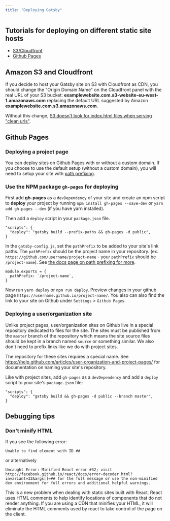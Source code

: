 ```yaml
---
title: "Deploying Gatsby"
---
```


## Tutorials for deploying on different static site hosts

* [S3/Cloudfront](/docs/deploy-gatsby/#amazon-s3-and-cloudfront)
* [Github Pages](/docs/deploy-gatsby/#github-pages)

## Amazon S3 and Cloudfront

If you decide to host your Gatsby site on S3 with Cloudfront as CDN, you should change the "Origin Domain Name" on the Cloudfront panel with the real URL of your S3 bucket: **examplewebsite.com.s3-website-eu-west-1.amazonaws.com** replacing the default URL suggested by Amazon **examplewebsite.com.s3.amazonaws.com**. 

Without this change, [S3 doesn't look for index.html files when serving "clean urls"](https://forums.aws.amazon.com/message.jspa?messageID=314454). 

## Github Pages

### Deploying a project page

You can deploy sites on Github Pages with or without a custom domain. If you choose to use the default setup (without a custom domain), you will need to setup your site with [path prefixing](/docs/path-prefix/).

### Use the NPM package `gh-pages` for deploying

First add **gh-pages** as a `devDependency` of your site and create an npm script to **deploy** your project by running `npm install gh-pages --save-dev` or `yarn add gh-pages --dev` (if you have yarn installed).

Then add a `deploy` script in your `package.json` file.

```
"scripts": {
  "deploy": "gatsby build --prefix-paths && gh-pages -d public",
}
```

In the `gatsby-config.js`, set the `pathPrefix` to be added to your site's link paths. The `pathPrefix` should be the project name in your repository. (ex. `https://github.com/username/project-name` - your `pathPrefix` should be `/project-name`). See [the docs page on path prefixing for more](/docs/path-prefix/).

```
module.exports = {
  pathPrefix: `/project-name`,
}
```

Now run `yarn deploy` or `npm run deploy`. Preview changes in your github page `https://username.github.io/project-name/`. You also can also find the link to your site on Github under `Settings` > `Github Pages`. 

### Deploying a user/organization site

Unlike project pages, user/organization sites on Github live in a special repository dedicated to files for the site. The sites must be published from the `master` branch of the repository which means the site source files should be kept in a branch named `source` or something similar. We also don't need to prefix links like we do with project sites.

The repository for these sites requires a special name. See https://help.github.com/articles/user-organization-and-project-pages/ for documentation on naming your site's repository.

Like with project sites, add `gh-pages` as a `devDependency` and add a `deploy` script to your site's `package.json` file:

```
"scripts": {
  "deploy": "gatsby build && gh-pages -d public --branch master",
}
```

## Debugging tips

### Don't minify HTML

If you see the following error:

```
Unable to find element with ID ##
```

or alternatively

```
Uncaught Error: Minified React error #32; visit http://facebook.github.io/react/docs/error-decoder.html?invariant=32&args[]=## for the full message or use the non-minified dev environment for full errors and additional helpful warnings.
```

This is a new problem when dealing with static sites built with React.  React uses HTML comments to help identify locations of components that do not render anything.  If you are using a CDN that minifies your HTML, it will eliminate the HTML comments used by react to take control of the page on the client.
